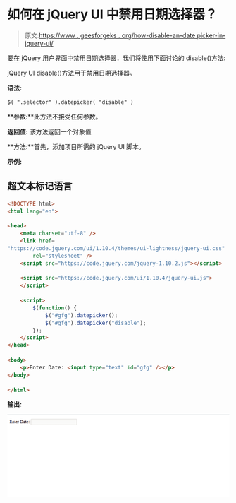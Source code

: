 # 如何在 jQuery UI 中禁用日期选择器？

> 原文:[https://www . geesforgeks . org/how-disable-an-date picker-in-jquery-ui/](https://www.geeksforgeeks.org/how-to-disable-an-datepicker-in-jquery-ui/)

要在 jQuery 用户界面中禁用日期选择器，我们将使用下面讨论的 disable()方法:

jQuery UI disable()方法用于禁用日期选择器。

**语法:**

```html
$( ".selector" ).datepicker( "disable" )
```

**参数:**此方法不接受任何参数。

**返回值:** 该方法返回一个对象值

**方法:**首先，添加项目所需的 jQuery UI 脚本。

> <link>

**示例:**

## 超文本标记语言

```html
<!DOCTYPE html>
<html lang="en">

<head>
    <meta charset="utf-8" />
    <link href=
"https://code.jquery.com/ui/1.10.4/themes/ui-lightness/jquery-ui.css"
        rel="stylesheet" />
    <script src="https://code.jquery.com/jquery-1.10.2.js"></script>

    <script src="https://code.jquery.com/ui/1.10.4/jquery-ui.js">
    </script>

    <script>
        $(function() {
            $("#gfg").datepicker();
            $("#gfg").datepicker("disable");
        });
    </script>
</head>

<body>
    <p>Enter Date: <input type="text" id="gfg" /></p>
</body>

</html>
```

**输出:**

![](img/703ab7d03619cd35bc758528172db5f3.png)